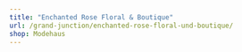 ```yaml
---
title: "Enchanted Rose Floral & Boutique"
url: /grand-junction/enchanted-rose-floral-und-boutique/
shop: Modehaus
---
```

